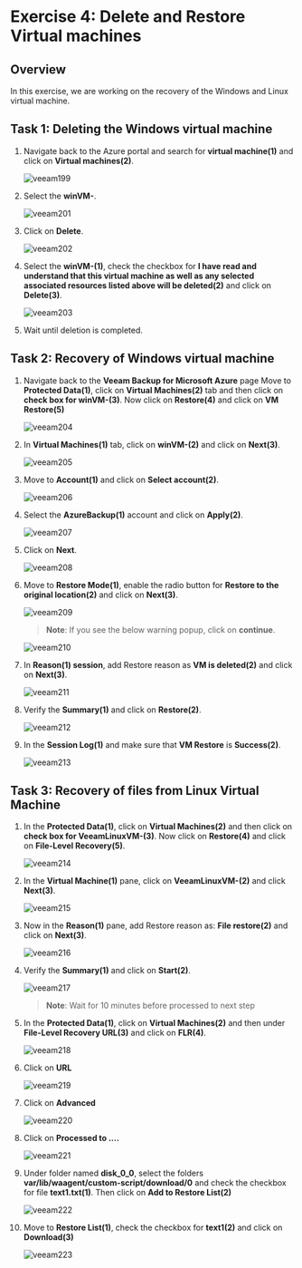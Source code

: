 # Exercise 4: Delete and Restore Virtual machines

## Overview

In this exercise, we are working on the recovery of the Windows and Linux virtual machine.

## Task 1: Deleting the Windows virtual machine

1. Navigate back to the Azure portal and search for **virtual machine(1)** and click on **Virtual machines(2)**.

   ![veeam199](./images/veeam199.png)
 
2. Select the **winVM-<inject key="DeploymentID" enableCopy="false"/>**.

   ![veeam201](./images/veeam201.png)

3. Click on **Delete**.

   ![veeam202](./images/veeam202.png)

4. Select the **winVM-<inject key="DeploymentID" enableCopy="false"/>(1)**, check the checkbox for **I have read and understand that this virtual machine as well as any selected associated resources listed above will be deleted(2)** and click on **Delete(3)**.

   ![veeam203](./images/veeam203.png)

5. Wait until deletion is completed.

## Task 2: Recovery of Windows virtual machine

1. Navigate back to the **Veeam Backup for Microsoft Azure** page Move to **Protected Data(1)**, click on **Virtual Machines(2)** tab and then click on **check box for winVM-<inject key="DeploymentID" enableCopy="false"/>(3)**. Now click on **Restore(4)** and click on **VM Restore(5)**

   ![veeam204](./images/veeam204.png)

2. In **Virtual Machines(1)** tab, click on **winVM-<inject key="DeploymentID" enableCopy="false"/>(2)** and click on **Next(3)**.

   ![veeam205](./images/veeam205.png)

3. Move to **Account(1)** and click on **Select account(2)**.

   ![veeam206](./images/veeam206.png)

4. Select the **AzureBackup(1)** account and click on **Apply(2)**.

   ![veeam207](./images/veeam207.png)

5. Click on **Next**.

   ![veeam208](./images/veeam208_new.png)

6. Move to **Restore Mode(1)**, enable the radio button for **Restore to the original location(2)** and click on **Next(3)**.

   ![veeam209](./images/veeam209.png)

   >**Note**: If you see the below warning popup, click on **continue**.

   ![veeam210](./images/veeam210.png)

7. In **Reason(1) session**, add Restore reason as **VM is deleted(2)** and click on **Next(3)**.

   ![veeam211](./images/veeam211.png)

8. Verify the **Summary(1)** and click on **Restore(2)**.

   ![veeam212](./images/veeam212.png)

9. In the **Session Log(1)** and make sure that **VM Restore** is **Success(2)**.
 
   ![veeam213](./images/veeam213.png)

## Task 3: Recovery of files from Linux Virtual Machine

1. In the **Protected Data(1)**, click on **Virtual Machines(2)** and then click on **check box for VeeamLinuxVM-<inject key="DeploymentID" enableCopy="false"/>(3)**. Now click on **Restore(4)** and click on **File-Level Recovery(5)**.

   ![veeam214](./images/veeam214.png)

2. In the **Virtual Machine(1)** pane, click on **VeeamLinuxVM-<inject key="DeploymentID" enableCopy="false"/>(2)** and click **Next(3)**.

   ![veeam215](./images/veeam215_new.png)

3. Now in the **Reason(1)** pane, add Restore reason as: **File restore(2)** and click on **Next(3)**.

   ![veeam216](./images/veeam216.png)

4. Verify the **Summary(1)** and click on **Start(2)**.

   ![veeam217](./images/veeam217_new.png)

   >**Note**: Wait for 10 minutes before processed to next step

5. In the **Protected Data(1)**, click on **Virtual Machines(2)** and then under **File-Level Recovery URL(3)** and click on **FLR(4)**.

   ![veeam218](./images/veeam218.png)

6. Click on **URL**
  
   ![veeam219](./images/veeam219.png)

7. Click on **Advanced**

   ![veeam220](./images/veeam220.png)

8. Click on **Processed to ....**

   ![veeam221](./images/veeam221.png)

9. Under folder named **disk_0_0**, select the folders **var/lib/waagent/custom-script/download/0** and check the checkbox for file **text1.txt(1)**. Then click on **Add to Restore List(2)**

   ![veeam222](./images/veeam222_new.png)

10. Move to **Restore List(1)**, check the checkbox for **text1(2)** and click on **Download(3)**

    ![veeam223](./images/veeam223.png)
